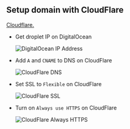 ## Setup domain with CloudFlare

[Cloudflare.](https://cloudflare.com)

- Get droplet IP on DigitalOcean

  ![DigitalOcean IP Address](https://github.com/cezerin2/cezerin2/raw/master/docs/images/cezerin-digitalocean.png)

- Add `A` and `CNAME` to DNS on CloudFlare

  ![CloudFlare DNS](https://github.com/cezerin2/cezerin2/raw/master/docs/images/cezerin-cloudflare.png)

- Set SSL to `Flexible` on CloudFlare

  ![CloudFlare SSL](https://github.com/cezerin2/cezerin2/raw/master/docs/images/cf-ssl.png)

- Turn on `Always use HTTPS` on CloudFlare

  ![CloudFlare Always HTTPS](https://github.com/cezerin2/cezerin2/raw/master/docs/images/cf-alway-https.png)
